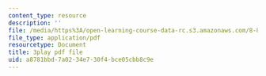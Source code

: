 ```yaml
---
content_type: resource
description: ''
file: /media/https%3A/open-learning-course-data-rc.s3.amazonaws.com/8-851-effective-field-theory-spring-2013/a8781bbd7a0234e730f4bce05cbb8c9e_Xpqcsa3RVTU.pdf
file_type: application/pdf
resourcetype: Document
title: 3play pdf file
uid: a8781bbd-7a02-34e7-30f4-bce05cbb8c9e
---
```

